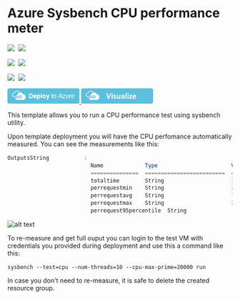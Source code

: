 # Azure Sysbench CPU performance meter

<IMG SRC="https://azbotstorage.blob.core.windows.net/badges/vm-cpu-sysbench-meter/PublicLastTestDate.svg" />&nbsp;
<IMG SRC="https://azbotstorage.blob.core.windows.net/badges/vm-cpu-sysbench-meter/PublicDeployment.svg" />&nbsp;

<IMG SRC="https://azbotstorage.blob.core.windows.net/badges/vm-cpu-sysbench-meter/FairfaxLastTestDate.svg" />&nbsp;
<IMG SRC="https://azbotstorage.blob.core.windows.net/badges/vm-cpu-sysbench-meter/FairfaxDeployment.svg" />&nbsp;

<IMG SRC="https://azbotstorage.blob.core.windows.net/badges/vm-cpu-sysbench-meter/BestPracticeResult.svg" />&nbsp;
<IMG SRC="https://azbotstorage.blob.core.windows.net/badges/vm-cpu-sysbench-meter/CredScanResult.svg" />&nbsp;

<a href="https://portal.azure.com/#create/Microsoft.Template/uri/https%3A%2F%2Fraw.githubusercontent.com%2FAzure%2Fazure-quickstart-templates%2Fmaster%2Fvm-cpu-sysbench-meter%2Fazuredeploy.json" target="_blank">
    <img src="https://raw.githubusercontent.com/Azure/azure-quickstart-templates/master/1-CONTRIBUTION-GUIDE/images/deploytoazure.png"/>
</a>
<a href="http://armviz.io/#/?load=https%3A%2F%2Fraw.githubusercontent.com%2FAzure%2Fazure-quickstart-templates%2Fmaster%2Fvm-cpu-sysbench-meter%2Fazuredeploy.json" target="_blank">
    <img src="https://raw.githubusercontent.com/Azure/azure-quickstart-templates/master/1-CONTRIBUTION-GUIDE/images/visualizebutton.png"/>
</a>


This template allows you to run a CPU performance test using sysbench utility.

Upon template deployment you will have the CPU perfomance automatically measured. You can see the measurements like this:

```powershell
OutputsString           : 
                          Name             Type                       Value     
                          ===============  =========================  ==========
                          totaltime        String                     36.8515s  
                          perrequestmin    String                     2.96ms    
                          perrequestavg    String                     7.37ms    
                          perrequestmax    String                     22.26ms   
                          perrequest95percentile  String                     11.48ms
```

![alt text](images/cpuperformance.png "CPU performance measurement output")

To re-measure and get full ouput you can login to the test VM with credentials you provided during deployment and use this a command like this:

```shell
sysbench --test=cpu --num-threads=10 --cpu-max-prime=20000 run
```

In case you don't need to re-measure, it is safe to delete the created resource group.
